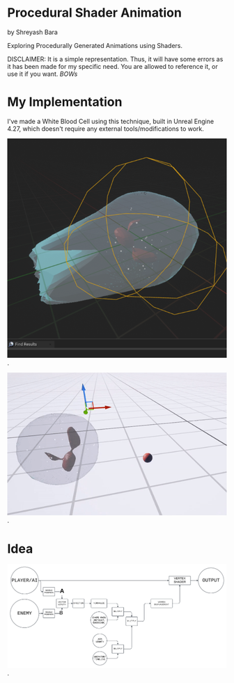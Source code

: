 # Procedural Shader Animation

by Shreyash Bara

Exploring Procedurally Generated Animations using Shaders.

DISCLAIMER: It is a simple representation. Thus, it will have some errors as it has been made for my specific need. You are allowed to reference it, or use it if you want.
*BOWs*

# My Implementation

I've made a White Blood Cell using this technique, built in Unreal Engine 4.27, which doesn't require any external tools/modifications to work.

![Example](./Example.png).

![Example2](./Example2.gif).

# Idea

![Block Diagram](./BlockDiagram.png).
